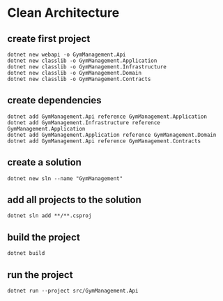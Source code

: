 # Clean Architecture

## create first project
```
dotnet new webapi -o GymManagement.Api
dotnet new classlib -o GymManagement.Application
dotnet new classlib -o GymManagement.Infrastructure
dotnet new classlib -o GymManagement.Domain
dotnet new classlib -o GymManagement.Contracts
```

## create dependencies
```
dotnet add GymManagement.Api reference GymManagement.Application
dotnet add GymManagement.Infrastructure reference GymManagement.Application
dotnet add GymManagement.Application reference GymManagement.Domain
dotnet add GymManagement.Api reference GymManagement.Contracts
```

## create a solution
```
dotnet new sln --name "GymManagement"
```

## add all projects to the solution 
```
dotnet sln add **/**.csproj
```

## build the project 
```
dotnet build
```

## run the project 
```
dotnet run --project src/GymManagement.Api
```